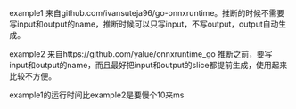 example1 来自github.com/ivansuteja96/go-onnxruntime。推断的时候不需要写input和output的name，推断时候可以只写input，不写output，output自动生成。

example2 来自https://github.com/yalue/onnxruntime_go 推断之前，要写input和output的name，而且最好把input和output的slice都提前生成，使用起来比较不方便。

example1的运行时间比example2是要慢个10来ms
